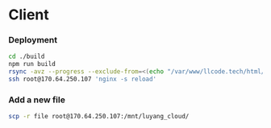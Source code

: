 # Client

### Deployment

```sh
cd ./build 
npm run build
rsync -avz --progress --exclude-from=<(echo "/var/www/llcode.tech/html/*") * root@170.64.250.107:/var/www/llcode.tech/html/
ssh root@170.64.250.107 'nginx -s reload'
```

### Add a new file

```sh
scp -r file root@170.64.250.107:/mnt/luyang_cloud/
```
